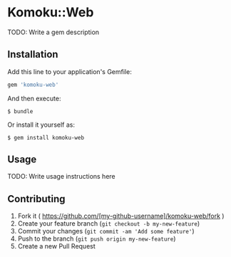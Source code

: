 # Komoku::Web

TODO: Write a gem description

## Installation

Add this line to your application's Gemfile:

```ruby
gem 'komoku-web'
```

And then execute:

    $ bundle

Or install it yourself as:

    $ gem install komoku-web

## Usage

TODO: Write usage instructions here

## Contributing

1. Fork it ( https://github.com/[my-github-username]/komoku-web/fork )
2. Create your feature branch (`git checkout -b my-new-feature`)
3. Commit your changes (`git commit -am 'Add some feature'`)
4. Push to the branch (`git push origin my-new-feature`)
5. Create a new Pull Request
